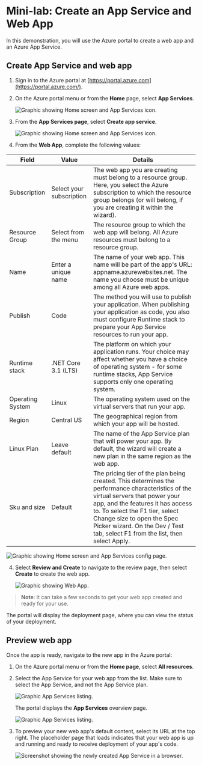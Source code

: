 # Mini-lab: Create an App Service and Web App

In this demonstration, you will use the Azure portal to create a web app and an Azure App Service.

## Create App Service and web app

1. Sign in to the Azure portal at [https://portal.azure.com](https://portal.azure.com/).

1. On the Azure portal menu or from the **Home** page, select **App Services**. 

    ![Graphic showing Home screen and App Services icon.](../../Linked_Image_Files/app_service_home_1.png)

2. From the **App Services page**, select **Create app service**. 

    ![Graphic showing Home screen and App Services icon.](../../Linked_Image_Files/create_app_service_2.png)

3. From the **Web App**, complete the following values:

| Field | Value | Details |
|------------------|-----------------------------------------------|-------------------------------------------------------------------------------------------------------------------------------------------------------------------------------------------------------------------------------------------------------------------------------------------------------------------------|
| Subscription | Select your subscription | The web app you are creating must belong to a resource group. Here, you select the Azure subscription to which the resource group belongs (or will belong, if you are creating it within the wizard). |
| Resource Group | Select from the menu | The resource group to which the web app will belong. All Azure resources must belong to a resource group. |
| Name | Enter a unique name | The name of your web app. This name will be part of the app's URL: appname.azurewebsites.net. The name you choose must be unique among all Azure web apps. |
| Publish | Code | The method you will use to publish your application. When publishing your application as code, you also must configure Runtime stack to prepare your App Service resources to run your app. |
| Runtime stack | .NET Core 3.1 (LTS) | The platform on which your application runs. Your choice may affect whether you have a choice of operating system - for some runtime stacks, App Service supports only one operating system. |
| Operating System | Linux | The operating system used on the virtual servers that run your app. |
| Region | Central US | The geographical region from which your app will be hosted. |
| Linux Plan | Leave default | The name of the App Service plan that will power your app. By default, the wizard will create a new plan in the same region as the web app. |
| Sku and size | Default | The pricing tier of the plan being created. This determines the performance characteristics of the virtual servers that power your app, and the features it has access to. To select the F1 tier, select Change size to open the Spec Picker wizard. On the Dev / Test tab, select F1 from the list, then select Apply. |

![Graphic showing Home screen and App Services config page.](../../Linked_Image_Files/app_service_create_3.png)

4. Select **Review and Create** to navigate to the review page, then select **Create** to create the web app.

    ![Graphic showing Web App.](../../Linked_Image_Files/app_service_create_app_4.png)

> **Note**: It can take a few seconds to get your web app created and ready for your use.

The portal will display the deployment page, where you can view the status of your deployment. 

## Preview web app

Once the app is ready, navigate to the new app in the Azure portal:

1. On the Azure portal menu or from the **Home page**, select **All resources**.

2. Select the App Service for your web app from the list. Make sure to select the App Service, and not the App Service plan.

    ![Graphic App Services listing.](../../Linked_Image_Files/app_service_create_app_5.png)

    The portal displays the **App Services** overview page.

    ![Graphic App Services listing.](../../Linked_Image_Files/app_service_create_app_6.png)

1. To preview your new web app's default content, select its URL at the top right. The placeholder page that loads indicates that your web app is up and running and ready to receive deployment of your app's code.

    ![Screenshot showing the newly created App Service in a browser.](../../Linked_Image_Files/create_app_service_demo_image1.png)

 
